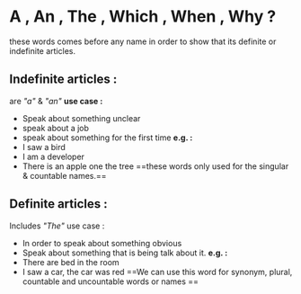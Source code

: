 # A , An , The , Which , When , Why ?

these words comes before any name in order to show that its definite or indefinite articles.

## Indefinite articles : 
are *"a"* & *"an"*
**use case :** 
- Speak about something unclear
- speak about a job
- speak about something for the first time
**e.g. :** 
 - I saw a bird
 - I am a developer
 - There is an apple one the tree
==these words only used for the singular & countable names.==




## Definite articles :

Includes *"The"*
use case : 
 - In order to speak about something obvious
 - Speak about something that is being talk about it.
**e.g. :**
- There are bed in the room
- I saw a car, the car was red
==We can use this word for synonym, plural, countable and uncountable words or names  ==